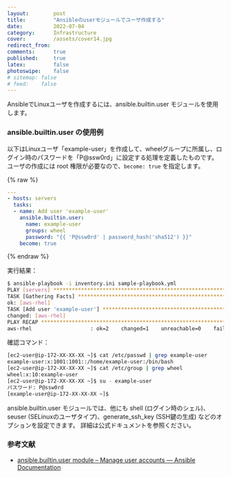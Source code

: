 ```yaml
---
layout:        post
title:         "Ansibleのuserモジュールでユーザ作成する"
date:          2022-07-04
category:      Infrastructure
cover:         /assets/cover14.jpg
redirect_from:
comments:      true
published:     true
latex:         false
photoswipe:    false
# sitemap: false
# feed:    false
---
```


AnsibleでLinuxユーザを作成するには、ansible.builtin.user モジュールを使用します。

### ansible.builtin.user の使用例

以下はLinuxユーザ「example-user」を作成して、wheelグループに所属し、ログイン時のパスワードを「P@ssw0rd」に設定する処理を定義したものです。
ユーザの作成には root 権限が必要なので、`become: true` を指定します。

{% raw %}

```yml
---
- hosts: servers
  tasks:
  - name: Add user 'example-user'
    ansible.builtin.user:
      name: example-user
      groups: wheel
      password: "{{ 'P@ssw0rd' | password_hash('sha512') }}"
    become: true
```

{% endraw %}

実行結果：

```bash
$ ansible-playbook -i inventory.ini sample-playbook.yml
PLAY [servers] *****************************************************************
TASK [Gathering Facts] *********************************************************
ok: [aws-rhel]
TASK [Add user 'example-user'] *************************************************
changed: [aws-rhel]
PLAY RECAP *********************************************************************
aws-rhel                   : ok=2    changed=1    unreachable=0    failed=0    skipped=0    rescued=0    ignored=0  
```

確認コマンド：

```bash
[ec2-user@ip-172-XX-XX-XX ~]$ cat /etc/passwd | grep example-user
example-user:x:1001:1001::/home/example-user:/bin/bash
[ec2-user@ip-172-XX-XX-XX ~]$ cat /etc/group | grep wheel
wheel:x:10:example-user
[ec2-user@ip-172-XX-XX-XX ~]$ su - example-user
パスワード: P@ssw0rd
[example-user@ip-172-XX-XX-XX ~]$
```

ansible.builtin.user モジュールでは、他にも
shell (ログイン時のシェル)、seuser (SELinuxのユーザタイプ)、generate_ssh_key (SSH鍵の生成) 
などのオプションを設定できます。
詳細は公式ドキュメントを参照ください。

### 参考文献
- [ansible.builtin.user module – Manage user accounts — Ansible Documentation](https://docs.ansible.com/ansible/latest/collections/ansible/builtin/user_module.html)
